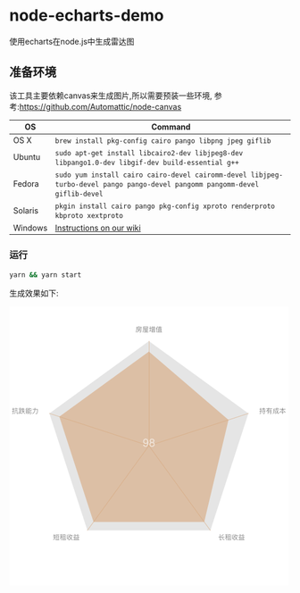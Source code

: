 # node-echarts-demo
使用echarts在node.js中生成雷达图

## 准备环境
该工具主要依赖canvas来生成图片,所以需要预装一些环境,
参考:https://github.com/Automattic/node-canvas <br/>

OS | Command
----- | -----
OS X | `brew install pkg-config cairo pango libpng jpeg giflib`
Ubuntu | `sudo apt-get install libcairo2-dev libjpeg8-dev libpango1.0-dev libgif-dev build-essential g++`
Fedora | `sudo yum install cairo cairo-devel cairomm-devel libjpeg-turbo-devel pango pango-devel pangomm pangomm-devel giflib-devel`
Solaris | `pkgin install cairo pango pkg-config xproto renderproto kbproto xextproto`
Windows | [Instructions on our wiki](https://github.com/Automattic/node-canvas/wiki/Installation---Windows)

### 运行
```sh
yarn && yarn start
```

生成效果如下:

![image](test.jpg)